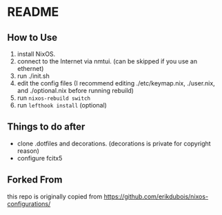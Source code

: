 # README

## How to Use

1. install NixOS.
2. connect to the Internet via nmtui. (can be skipped if you use an ethernet)
3. run ./init.sh
4. edit the config files (I recommend editing ./etc/keymap.nix, ./user.nix, and ./optional.nix before running rebuild)
5. run `nixos-rebuild switch`
6. run `lefthook install` (optional)

## Things to do after

- clone .dotfiles and decorations. (decorations is private for copyright reason)
- configure fcitx5

## Forked From

this repo is originally copied from https://github.com/erikdubois/nixos-configurations/
